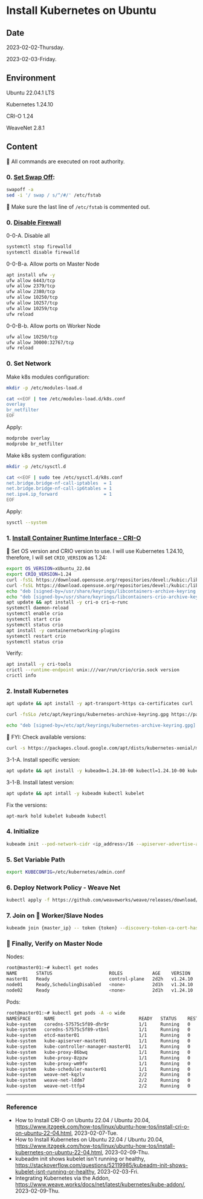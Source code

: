 # Install Kubernetes on Ubuntu

## Date

2023-02-02-Thursday.

2023-02-03-Friday.

## Environment

Ubuntu 22.04.1 LTS

Kubernetes 1.24.10

CRI-O 1.24

WeaveNet 2.8.1

## Content

:key: All commands are executed on root authority.

### 0. [Set Swap Off](https://stackoverflow.com/questions/52119985/kubeadm-init-shows-kubelet-isnt-running-or-healthy):

```Bash
swapoff -a
sed -i '/ swap / s/^/#/' /etc/fstab
```

:key: Make sure the last line of `/etc/fstab` is commented out.

### 0. [Disable Firewall](https://www.itzgeek.com/how-tos/linux/ubuntu-how-tos/install-kubernetes-on-ubuntu-22-04.html)

0-0-A. Disable all

```Bash
systemctl stop firewalld
systemctl disable firewalld
```

0-0-B-a. Allow ports on Master Node

```Bash
apt install ufw -y
ufw allow 6443/tcp
ufw allow 2379/tcp
ufw allow 2380/tcp
ufw allow 10250/tcp
ufw allow 10257/tcp
ufw allow 10259/tcp
ufw reload
```

0-0-B-b. Allow ports on Worker Node

```Bash
ufw allow 10250/tcp
ufw allow 30000:32767/tcp
ufw reload
```

### 0. Set Network

Make k8s modules configuration:

```Bash
mkdir -p /etc/modules-load.d
```

```Bash
cat <<EOF | tee /etc/modules-load.d/k8s.conf
overlay
br_netfilter
EOF
```

Apply:

```Bash
modprobe overlay
modprobe br_netfilter
```

Make k8s system configuration:

```Bash
mkdir -p /etc/sysctl.d
```

```Bash
cat <<EOF | sudo tee /etc/sysctl.d/k8s.conf
net.bridge.bridge-nf-call-iptables  = 1
net.bridge.bridge-nf-call-ip6tables = 1
net.ipv4.ip_forward                 = 1
EOF
```

Apply:

```Bash
sysctl --system
```

### 1. [Install Container Runtime Interface - CRI-O](https://www.itzgeek.com/how-tos/linux/ubuntu-how-tos/install-cri-o-on-ubuntu-22-04.html)

:key: Set OS version and CRIO version to use. I will use Kubernetes 1.24.10, therefore, I will set `CRIO_VERSION` as 1.24:

```Bash
export OS_VERSION=xUbuntu_22.04
export CRIO_VERSION=1.24
curl -fsSL https://download.opensuse.org/repositories/devel:/kubic:/libcontainers:/stable/$OS_VERSION/Release.key | sudo gpg --dearmor -o /usr/share/keyrings/libcontainers-archive-keyring.gpg
curl -fsSL https://download.opensuse.org/repositories/devel:/kubic:/libcontainers:/stable:/cri-o:/$CRIO_VERSION/$OS_VERSION/Release.key | sudo gpg --dearmor -o /usr/share/keyrings/libcontainers-crio-archive-keyring.gpg
echo "deb [signed-by=/usr/share/keyrings/libcontainers-archive-keyring.gpg] https://download.opensuse.org/repositories/devel:/kubic:/libcontainers:/stable/$OS_VERSION/ /" | sudo tee /etc/apt/sources.list.d/devel:kubic:libcontainers:stable.list
echo "deb [signed-by=/usr/share/keyrings/libcontainers-crio-archive-keyring.gpg] https://download.opensuse.org/repositories/devel:/kubic:/libcontainers:/stable:/cri-o:/$CRIO_VERSION/$OS_VERSION/ /" | sudo tee /etc/apt/sources.list.d/devel:kubic:libcontainers:stable:cri-o:$CRIO_VERSION.list
apt update && apt install -y cri-o cri-o-runc
systemctl daemon-reload
systemctl enable crio
systemctl start crio
systemctl status crio
apt install -y containernetworking-plugins
systemctl restart crio
systemctl status crio
```

Verify:

```Bash
apt install -y cri-tools
crictl --runtime-endpoint unix:///var/run/crio/crio.sock version
crictl info
```

### 2. Install Kubernetes

```Bash
apt update && apt install -y apt-transport-https ca-certificates curl
```

```Bash
curl -fsSLo /etc/apt/keyrings/kubernetes-archive-keyring.gpg https://packages.cloud.google.com/apt/doc/apt-key.gpg
```

```Bash
echo "deb [signed-by=/etc/apt/keyrings/kubernetes-archive-keyring.gpg] https://apt.kubernetes.io/ kubernetes-xenial main" | tee /etc/apt/sources.list.d/kubernetes.list
```

:key: FYI: Check available versions:

```Bash
curl -s https://packages.cloud.google.com/apt/dists/kubernetes-xenial/main/binary-amd64/Packages | grep Version | awk '{print $2}'
```

3-1-A. Install specific version:

```Bash
apt update && apt install -y kubeadm=1.24.10-00 kubectl=1.24.10-00 kubelet=1.24.10-00
```

3-1-B. Install latest version:

```Bash
apt update && apt intall -y kubeadm kubectl kubelet
```

Fix the versions:

```Bash
apt-mark hold kubelet kubeadm kubectl
```

### 4. Initialize

```Bash
kubeadm init --pod-network-cidr <ip_address>/16 --apiserver-advertise-address=<master_node_ip_address>
```

### 5. Set Variable Path

```Bash
export KUBECONFIG=/etc/kubernetes/admin.conf
```

### 6. Deploy Network Policy - Weave Net

```Bash
kubectl apply -f https://github.com/weaveworks/weave/releases/download/v2.8.1/weave-daemonset-k8s.yaml
```

### 7. Join on :robot: Worker/Slave Nodes

```Bash
kubeadm join {master_ip} -- token {token} --discovery-token-ca-cert-hash {sha256}
```

### :tada: Finally, Verify on Master Node

Nodes:

```Bash
root@master01:~# kubectl get nodes
NAME       STATUS                     ROLES           AGE    VERSION
master01   Ready                      control-plane   2d2h   v1.24.10
node01     Ready,SchedulingDisabled   <none>          2d1h   v1.24.10
node02     Ready                      <none>          2d1h   v1.24.10
```

Pods:

```Bash
root@master01:~# kubectl get pods -A -o wide
NAMESPACE     NAME                               READY   STATUS    RESTARTS   AGE    IP                NODE       NOMINATED NODE   READINESS GATES
kube-system   coredns-57575c5f89-dhr9r           1/1     Running   0          2d2h   10.85.0.3         master01   <none>           <none>
kube-system   coredns-57575c5f89-vtbnl           1/1     Running   0          2d2h   10.85.0.2         master01   <none>           <none>
kube-system   etcd-master01                      1/1     Running   0          2d2h   192.168.1.238     master01   <none>           <none>
kube-system   kube-apiserver-master01            1/1     Running   0          2d2h   192.168.1.238     master01   <none>           <none>
kube-system   kube-controller-manager-master01   1/1     Running   0          2d2h   192.168.1.238     master01   <none>           <none>
kube-system   kube-proxy-86bwq                   1/1     Running   0          2d2h   192.168.1.238     master01   <none>           <none>
kube-system   kube-proxy-8zpzw                   1/1     Running   0          2d1h   192.168.103.107   node02     <none>           <none>
kube-system   kube-proxy-wm9fv                   1/1     Running   0          2d1h   192.168.1.237     node01     <none>           <none>
kube-system   kube-scheduler-master01            1/1     Running   0          2d2h   192.168.1.238     master01   <none>           <none>
kube-system   weave-net-kqzlv                    2/2     Running   0          42m    192.168.1.238     master01   <none>           <none>
kube-system   weave-net-lddm7                    2/2     Running   0          42m    192.168.103.107   node02     <none>           <none>
kube-system   weave-net-ttfp4                    2/2     Running   0          42m    192.168.1.237     node01     <none>           <none>
```

---

### Reference
- How to Install CRI-O on Ubuntu 22.04 / Ubuntu 20.04, https://www.itzgeek.com/how-tos/linux/ubuntu-how-tos/install-cri-o-on-ubuntu-22-04.html, 2023-02-07-Tue.
- How to Install Kubernetes on Ubuntu 22.04 / Ubuntu 20.04, https://www.itzgeek.com/how-tos/linux/ubuntu-how-tos/install-kubernetes-on-ubuntu-22-04.html, 2023-02-09-Thu.
- kubeadm init shows kubelet isn't running or healthy, https://stackoverflow.com/questions/52119985/kubeadm-init-shows-kubelet-isnt-running-or-healthy, 2023-02-03-Fri.
- Integrating Kubernetes via the Addon, https://www.weave.works/docs/net/latest/kubernetes/kube-addon/, 2023-02-09-Thu.
